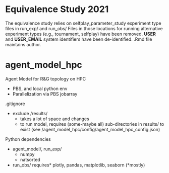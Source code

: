 # Equivalence Study 2021
The equivalence study relies on selfplay_parameter_study experiment type files in run_exp/ and run_obs/
Files in those locations for running alternative experiment types (e.g., tournament, selfplay) have been removed.
__USER__ and __USER_EMAIL__ system identifiers have been de-identified. .Rmd file maintains author.

# agent_model_hpc
Agent Model for R&amp;G topology on HPC
- PBS, and local python env
- Parallelization via PBS jobarray

.gitignore
- exclude /results/ 
  - takes a lot of space and changes
  - to run model, requires (some-maybe all) sub-directories in results/ to exist (see /agent_model_hpc/config/agent_model_hpc_config.json)


Python dependencies
- agent_model/, run_exp/
  - numpy
  - natsorted
- run_obs/ requires* plotly, pandas, matplotlib, seaborn (*mostly)
